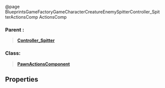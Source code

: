 @page BlueprintsGameFactoryGameCharacterCreatureEnemySpitterController_SpitterActionsComp ActionsComp
### Parent :
<b><a href="_blueprints_game_factory_game_character_creature_enemy_spitter_controller__spitter.html"><blockquote>Controller_Spitter</blockquote></a></b>
### Class:
<b><a href="_class_script_pawn_actions_component.html"><blockquote>PawnActionsComponent</blockquote></a></b>
## Properties
